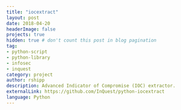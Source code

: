 ```yaml
---
title: "iocextract"
layout: post
date: 2018-04-20
headerImage: false
projects: true
hidden: true # don't count this post in blog pagination
tag:
- python-script
- python-library
- infosec
- inquest
category: project
author: rshipp
description: Advanced Indicator of Compromise (IOC) extractor.
externalLink: https://github.com/InQuest/python-iocextract
language: Python
---
```

